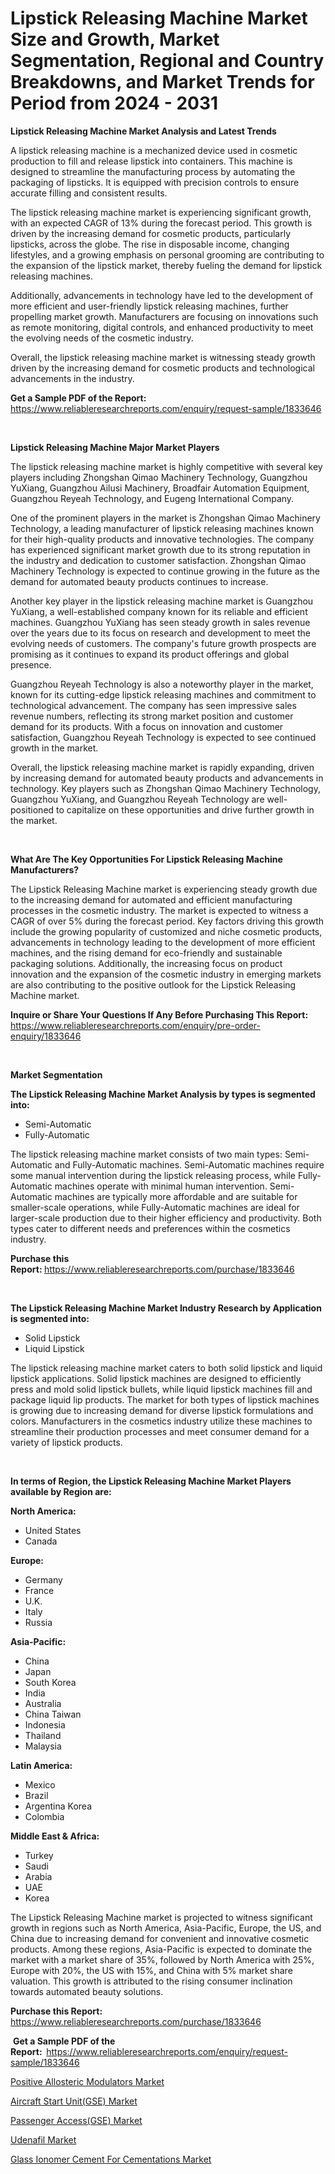 <p><h1>Lipstick Releasing Machine Market Size and Growth, Market Segmentation, Regional and Country Breakdowns, and Market Trends for Period from 2024 -  2031</h1></p><p><strong>Lipstick Releasing Machine Market Analysis and Latest Trends</strong></p>
<p><p>A lipstick releasing machine is a mechanized device used in cosmetic production to fill and release lipstick into containers. This machine is designed to streamline the manufacturing process by automating the packaging of lipsticks. It is equipped with precision controls to ensure accurate filling and consistent results.</p><p>The lipstick releasing machine market is experiencing significant growth, with an expected CAGR of 13% during the forecast period. This growth is driven by the increasing demand for cosmetic products, particularly lipsticks, across the globe. The rise in disposable income, changing lifestyles, and a growing emphasis on personal grooming are contributing to the expansion of the lipstick market, thereby fueling the demand for lipstick releasing machines.</p><p>Additionally, advancements in technology have led to the development of more efficient and user-friendly lipstick releasing machines, further propelling market growth. Manufacturers are focusing on innovations such as remote monitoring, digital controls, and enhanced productivity to meet the evolving needs of the cosmetic industry.</p><p>Overall, the lipstick releasing machine market is witnessing steady growth driven by the increasing demand for cosmetic products and technological advancements in the industry.</p></p>
<p><strong>Get a Sample PDF of the Report:&nbsp;</strong> <a href="https://www.reliableresearchreports.com/enquiry/request-sample/1833646">https://www.reliableresearchreports.com/enquiry/request-sample/1833646</a></p>
<p>&nbsp;</p>
<p><strong>Lipstick Releasing Machine Major Market Players</strong></p>
<p><p>The lipstick releasing machine market is highly competitive with several key players including Zhongshan Qimao Machinery Technology, Guangzhou YuXiang, Guangzhou Ailusi Machinery, Broadfair Automation Equipment, Guangzhou Reyeah Technology, and Eugeng International Company.</p><p>One of the prominent players in the market is Zhongshan Qimao Machinery Technology, a leading manufacturer of lipstick releasing machines known for their high-quality products and innovative technologies. The company has experienced significant market growth due to its strong reputation in the industry and dedication to customer satisfaction. Zhongshan Qimao Machinery Technology is expected to continue growing in the future as the demand for automated beauty products continues to increase.</p><p>Another key player in the lipstick releasing machine market is Guangzhou YuXiang, a well-established company known for its reliable and efficient machines. Guangzhou YuXiang has seen steady growth in sales revenue over the years due to its focus on research and development to meet the evolving needs of customers. The company's future growth prospects are promising as it continues to expand its product offerings and global presence.</p><p>Guangzhou Reyeah Technology is also a noteworthy player in the market, known for its cutting-edge lipstick releasing machines and commitment to technological advancement. The company has seen impressive sales revenue numbers, reflecting its strong market position and customer demand for its products. With a focus on innovation and customer satisfaction, Guangzhou Reyeah Technology is expected to see continued growth in the market.</p><p>Overall, the lipstick releasing machine market is rapidly expanding, driven by increasing demand for automated beauty products and advancements in technology. Key players such as Zhongshan Qimao Machinery Technology, Guangzhou YuXiang, and Guangzhou Reyeah Technology are well-positioned to capitalize on these opportunities and drive further growth in the market.</p></p>
<p>&nbsp;</p>
<p><strong>What Are The Key Opportunities For Lipstick Releasing Machine Manufacturers?</strong></p>
<p><p>The Lipstick Releasing Machine market is experiencing steady growth due to the increasing demand for automated and efficient manufacturing processes in the cosmetic industry. The market is expected to witness a CAGR of over 5% during the forecast period. Key factors driving this growth include the growing popularity of customized and niche cosmetic products, advancements in technology leading to the development of more efficient machines, and the rising demand for eco-friendly and sustainable packaging solutions. Additionally, the increasing focus on product innovation and the expansion of the cosmetic industry in emerging markets are also contributing to the positive outlook for the Lipstick Releasing Machine market.</p></p>
<p><strong>Inquire or Share Your Questions If Any Before Purchasing This Report:</strong> <a href="https://www.reliableresearchreports.com/enquiry/pre-order-enquiry/1833646">https://www.reliableresearchreports.com/enquiry/pre-order-enquiry/1833646</a></p>
<p>&nbsp;</p>
<p><strong>Market Segmentation</strong></p>
<p><strong>The Lipstick Releasing Machine Market Analysis by types is segmented into:</strong></p>
<p><ul><li>Semi-Automatic</li><li>Fully-Automatic</li></ul></p>
<p><p>The lipstick releasing machine market consists of two main types: Semi-Automatic and Fully-Automatic machines. Semi-Automatic machines require some manual intervention during the lipstick releasing process, while Fully-Automatic machines operate with minimal human intervention. Semi-Automatic machines are typically more affordable and are suitable for smaller-scale operations, while Fully-Automatic machines are ideal for larger-scale production due to their higher efficiency and productivity. Both types cater to different needs and preferences within the cosmetics industry.</p></p>
<p><strong>Purchase this Report:&nbsp;</strong><a href="https://www.reliableresearchreports.com/purchase/1833646">https://www.reliableresearchreports.com/purchase/1833646</a></p>
<p>&nbsp;</p>
<p><strong>The Lipstick Releasing Machine Market Industry Research by Application is segmented into:</strong></p>
<p><ul><li>Solid Lipstick</li><li>Liquid Lipstick</li></ul></p>
<p><p>The lipstick releasing machine market caters to both solid lipstick and liquid lipstick applications. Solid lipstick machines are designed to efficiently press and mold solid lipstick bullets, while liquid lipstick machines fill and package liquid lip products. The market for both types of lipstick machines is growing due to increasing demand for diverse lipstick formulations and colors. Manufacturers in the cosmetics industry utilize these machines to streamline their production processes and meet consumer demand for a variety of lipstick products.</p></p>
<p>&nbsp;</p>
<p><strong>In terms of Region, the Lipstick Releasing Machine Market Players available by Region are:</strong></p>
<p>
    <p> <strong> North America: </strong>
        <ul>
            <li>United States</li>
            <li>Canada</li>
        </ul>
        </p> 
    <p> <strong> Europe: </strong>
        <ul>
            <li>Germany</li>
            <li>France</li>
            <li>U.K.</li>
            <li>Italy</li>
            <li>Russia</li>
        </ul>
        </p> 
    <p> <strong> Asia-Pacific: </strong>
        <ul>
            <li>China</li>
            <li>Japan</li>
            <li>South Korea</li>
            <li>India</li>
            <li>Australia</li>
            <li>China Taiwan</li>
            <li>Indonesia</li>
            <li>Thailand</li>
            <li>Malaysia</li>
        </ul>
        </p> 
    <p> <strong> Latin America: </strong>
        <ul>
            <li>Mexico</li>
            <li>Brazil</li>
            <li>Argentina Korea</li>
            <li>Colombia</li>
        </ul>
        </p> 
    <p> <strong> Middle East & Africa: </strong>
        <ul>
            <li>Turkey</li>
            <li>Saudi</li>
            <li>Arabia</li>
            <li>UAE</li>
            <li>Korea</li>
        </ul>
    </p>
    </p>
<p><p>The Lipstick Releasing Machine market is projected to witness significant growth in regions such as North America, Asia-Pacific, Europe, the US, and China due to increasing demand for convenient and innovative cosmetic products. Among these regions, Asia-Pacific is expected to dominate the market with a market share of 35%, followed by North America with 25%, Europe with 20%, the US with 15%, and China with 5% market share valuation. This growth is attributed to the rising consumer inclination towards automated beauty solutions.</p></p>
<p><strong>Purchase this Report: </strong><a href="https://www.reliableresearchreports.com/purchase/1833646">https://www.reliableresearchreports.com/purchase/1833646</a></p>
<p>&nbsp;<strong>Get a Sample PDF of the Report:&nbsp;&nbsp;</strong><a href="https://www.reliableresearchreports.com/enquiry/request-sample/1833646">https://www.reliableresearchreports.com/enquiry/request-sample/1833646</a></p>
<p><strong></strong></p>
<p><p><a href="https://medium.com/@kimberlymontgomery2004/positive-allosteric-modulators-market-analysis-its-cagr-market-segmentation-and-global-industry-8cab0909c0a4">Positive Allosteric Modulators Market</a></p><p><a href="https://issuu.com/reportprime-2/docs/aircraft-start-unitgse-market-size-2030.pptx">Aircraft Start Unit(GSE) Market</a></p><p><a href="https://issuu.com/reportprime-2/docs/passenger-accessgse-market-size-2030.pptx">Passenger Access(GSE) Market</a></p><p><a href="https://medium.com/@kimberlymontgomery2004/udenafil-market-size-market-outlook-and-market-forecast-2024-to-2031-4f7c04e23b04">Udenafil Market</a></p><p><a href="https://github.com/nathandecarvalho/Market-Research-Report-List-2/blob/main/glass-ionomer-cement-for-cementations-market.md">Glass Ionomer Cement For Cementations Market</a></p></p>
